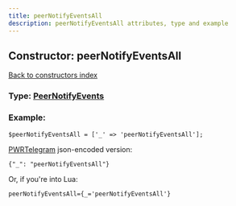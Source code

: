 ```yaml
---
title: peerNotifyEventsAll
description: peerNotifyEventsAll attributes, type and example
---
```

## Constructor: peerNotifyEventsAll  
[Back to constructors index](index.md)






### Type: [PeerNotifyEvents](../types/PeerNotifyEvents.md)


### Example:

```
$peerNotifyEventsAll = ['_' => 'peerNotifyEventsAll'];
```  

[PWRTelegram](https://pwrtelegram.xyz) json-encoded version:

```
{"_": "peerNotifyEventsAll"}
```


Or, if you're into Lua:  


```
peerNotifyEventsAll={_='peerNotifyEventsAll'}

```


